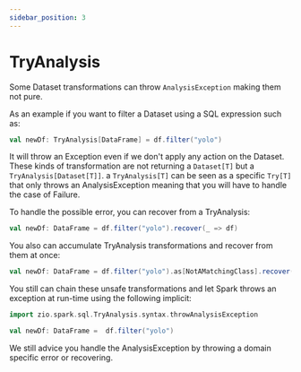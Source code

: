 ```yaml
---
sidebar_position: 3
---
```


# TryAnalysis

Some Dataset transformations can throw `AnalysisException` making them not pure.

As an example if you want to filter a Dataset using a SQL expression such as:

```scala
val newDf: TryAnalysis[DataFrame] = df.filter("yolo")
```

It will throw an Exception even if we don't apply any action on the Dataset. These kinds of transformation are not 
returning a `Dataset[T]` but a `TryAnalysis[Dataset[T]]`. a `TryAnalysis[T]` can be seen as a specific 
`Try[T]` that only throws an AnalysisException meaning that you will have to handle the case of Failure.

To handle the possible error, you can recover from a TryAnalysis:

```scala
val newDf: DataFrame = df.filter("yolo").recover(_ => df)
```

You also can accumulate TryAnalysis transformations and recover from them at once:

```scala
val newDf: DataFrame = df.filter("yolo").as[NotAMatchingClass].recover(_ => df)
```

You still can chain these unsafe transformations and let Spark throws an exception at run-time using the following 
implicit:

```scala
import zio.spark.sql.TryAnalysis.syntax.throwAnalysisException

val newDf: DataFrame =  df.filter("yolo")
```

We still advice you handle the AnalysisException by throwing a domain specific error or recovering.

